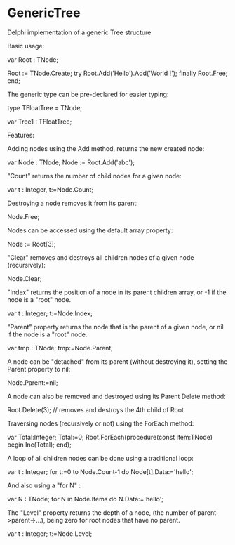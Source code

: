 # GenericTree
Delphi implementation of a generic Tree structure

Basic usage:

 var Root : TNode<String>;

 Root := TNode<String>.Create;
 try
   Root.Add('Hello').Add('World !');
 finally
   Root.Free;
 end;

The generic type can be pre-declared for easier typing:

 type
   TFloatTree = TNode<Single>;

 var Tree1 : TFloatTree;

 Features:

Adding nodes using the Add method, returns the new created node:

 var Node : TNode<String>;
 Node := Root.Add('abc');

"Count" returns the number of child nodes for a given node:

 var t : Integer,
 t:=Node.Count;

Destroying a node removes it from its parent:

 Node.Free;

Nodes can be accessed using the default array property:

 Node := Root[3];

"Clear" removes and destroys all children nodes of a given node (recursively):

 Node.Clear;

"Index" returns the position of a node in its parent children array, or -1 if the node is a "root" node.

 var t : Integer;
 t:=Node.Index;

"Parent" property returns the node that is the parent of a given node, or nil if the node is a "root" node.

 var tmp : TNode<String>;
 tmp:=Node.Parent;

A node can be "detached" from its parent (without destroying it), setting the Parent property to nil:

 Node.Parent:=nil;

A node can also be removed and destroyed using its Parent Delete method:

 Root.Delete(3); // removes and destroys the 4th child of Root

Traversing nodes (recursively or not) using the ForEach method:

 var Total:Integer;
 Total:=0;
 Root.ForEach(procedure(const Item:TNode<String>) begin Inc(Total); end);

A loop of all children nodes can be done using a traditional loop:

 var t : Integer;
 for t:=0 to Node.Count-1 do Node[t].Data:='hello';
 
And also using a "for N" :

 var N : TNode<String>;
 for N in Node.Items do N.Data:='hello';
 
The "Level" property returns the depth of a node, (the number of parent->parent->...), being zero for root nodes that have no parent.

 var t : Integer;
 t:=Node.Level;

